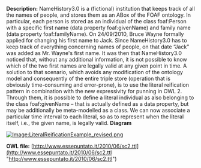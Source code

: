 __Description:__ 
 NameHistory3.0 is a (fictional) institution that keeps track of all the names of people, and stores them as an ABox of the FOAF ontology. In particular, each person is stored as an individual of the class foaf:Person with a specific first name (data property foaf:givenName) and family name (data property foaf:familyName). On 24/09/2010, Bruce Wayne formally applied for changing his first name to Jack. Since NameHistory3.0 has to keep track of everything concerning names of people, on that date “Jack” was added as Mr. Wayne's first name. It was then that NameHistory3.0 noticed that, without any additional information, it is not possible to know which of the two first names are legally valid at any given point in time. A solution to that scenario, which avoids any modification of the ontology model and consequently of the entire triple store (operation that is obviously time-consuming and error-prone), is to use the literal reification pattern in combination with the new expressivity for punning in OWL 2. Through them, it is possible to define a literal individual as also belonging to the class foaf:givenName – that is actually defined as a data property, but may be additionally be meta-modelled as a class. We can now associate a particular time interval to each literal, so as to represent when the literal itself, i.e., the given name, is legally valid.
 __Diagram__ 





[![Image:LiteralReificationExample_revised.png](../../images/6/68/LiteralReificationExample_revised.png)](../../Image/LiteralReificationExample_revised.png "Image:LiteralReificationExample_revised.png")





__OWL file:__ 
[http://www.essepuntato.it/2010/06/sc2.ttl](http://www.essepuntato.it/2010/06/sc2.ttl "http://www.essepuntato.it/2010/06/sc2.ttl")